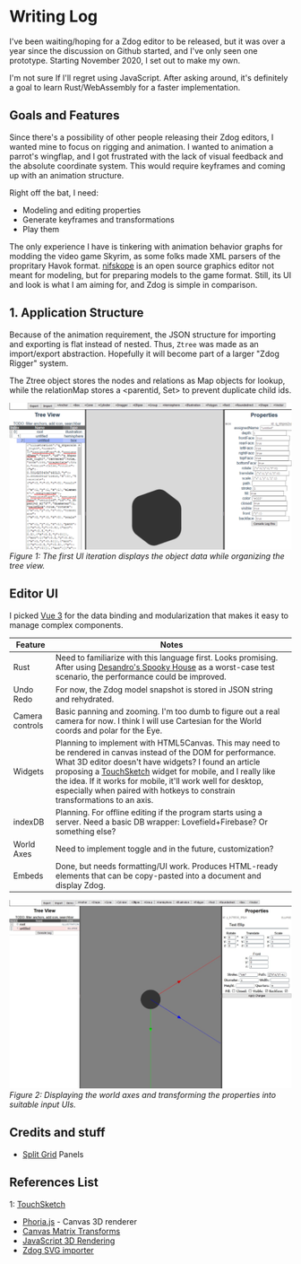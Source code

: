 # Writing Log

I've been waiting/hoping for a Zdog editor to be released, but it was over a year since the discussion on Github started, and I've only seen one prototype. Starting November 2020, I set out to make my own.

I'm not sure If I'll regret using JavaScript. After asking around, it's definitely a goal to learn Rust/WebAssembly for a faster implementation.

## Goals and Features

Since there's a possibility of other people releasing their Zdog editors, I wanted mine to focus on rigging and animation. I wanted to animation a parrot's wingflap, and I got frustrated with the lack of visual feedback and the absolute coordinate system. This would require keyframes and coming up with an animation structure.

Right off the bat, I need:
- Modeling and editing properties
- Generate keyframes and transformations
- Play them

The only experience I have is tinkering with animation behavior graphs for modding the video game Skyrim, as some folks made XML parsers of the propritary Havok format. [nifskope](http://www.niftools.org/) is an open source graphics editor not meant for modeling, but for preparing models to the game format. Still, its UI and look is what I am aiming for, and Zdog is simple in comparison.

## 1. Application Structure

Because of the animation requirement, the JSON structure for importing and exporting is flat instead of nested. Thus, `Ztree` was made as an import/export abstraction. Hopefully it will become part of a larger "Zdog Rigger" system.

The Ztree object stores the nodes and relations as Map objects for lookup, while the relationMap stores a <parentid, Set> to prevent duplicate child ids.

![WIP 1: Displaying object properties and Tree View](./wip1.png)
_Figure 1: The first UI iteration displays the object data while organizing the tree view._

## Editor UI

I picked [Vue 3](https://v3.vuejs.org/) for the data binding and modularization that makes it easy to manage complex components.

| Feature         | Notes                  |
|-----------------|---------------------------|
|Rust| Need to familiarize with this language first. Looks promising. After using [Desandro's Spooky House](https://codepen.io/desandro/pen/OJLYxEB) as a worst-case test scenario, the performance could be improved.|
| Undo Redo | For now, the Zdog model snapshot is stored in JSON string and rehydrated.|
| Camera controls | Basic panning and zooming. I'm too dumb to figure out a real camera for now. I think I will use Cartesian for the World coords and polar for the Eye. |
|Widgets|Planning to implement with HTML5Canvas. This may need to be rendered in canvas instead of the DOM for performance. What 3D editor doesn't have widgets? I found an article proposing a [TouchSketch][1] widget for mobile, and I really like the idea. If it works for mobile, it'll work well for desktop, especially when paired with hotkeys to constrain transformations to an axis.|
|indexDB|Planning. For offline editing if the program starts using a server. Need a basic DB wrapper: Lovefield+Firebase? Or something else?|
|World Axes| Need to implement toggle and in the future, customization?|
|Embeds| Done, but needs formatting/UI work. Produces HTML-ready elements that can be copy-pasted into a document and display Zdog.|

![WIP 2: organizing the property panel and displaying axes](./wip2.jpg)
_Figure 2: Displaying the world axes and transforming the properties into suitable input UIs._

## Credits and stuff
- [Split Grid](https://github.com/nathancahill/split/tree/master/packages/split-grid) Panels

## References List
1: [TouchSketch][1]

- [Phoria.js](https://github.com/kevinroast/phoria.js/blob/master/scripts/phoria-view.js) - Canvas 3D renderer
- [Canvas Matrix Transforms](https://riptutorial.com/html5-canvas/example/19666/a-transformation-matrix-to-track-translated--rotated---scaled-shape-s-)
- [JavaScript 3D Rendering](https://www.sitepoint.com/building-3d-engine-javascript/)
- [Zdog SVG importer](https://github.com/sakamies/zdog-svg-importer)

[1]: <https://hal.archives-ouvertes.fr/hal-01222203/document> (widget proposal for touchscreen)



